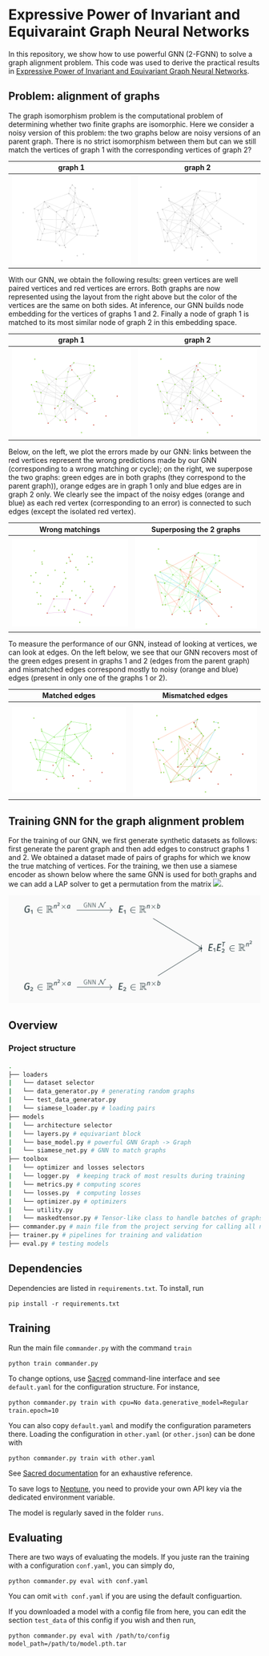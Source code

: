 # Expressive Power of Invariant and Equivaraint Graph Neural Networks 

In this repository, we show how to use powerful GNN (2-FGNN) to solve a  graph alignment problem. This code was used to derive the practical results in [Expressive Power of Invariant and Equivariant Graph Neural Networks](https://arxiv.org/abs/2006.15646).


## Problem: alignment of graphs
The graph isomorphism problem is the computational problem of determining whether two finite graphs are isomorphic. Here we consider a noisy version of this problem: the two graphs below are noisy versions of an parent graph. There is no strict isomorphism between them but can we still match the vertices of graph 1 with the corresponding vertices of graph 2?

graph 1 | graph 2
:---:|:---:
![](images/01_graph1.png) | ![](images/02_graph2.png)

With our GNN, we obtain the following results: green vertices are well paired vertices and red vertices are errors. Both graphs are now represented using the layout from the right above but the color of the vertices are the same on both sides. At inference, our GNN builds node embedding for the vertices of graphs 1 and 2. Finally a node of graph 1 is matched to its most similar node of graph 2 in this embedding space.

graph 1 | graph 2
:---:|:---:
![](images/04_result_graph1.png) | ![](images/03_result_graph2.png)

Below, on the left, we plot the errors made by our GNN: links between the red vertices represent the wrong predictions made by our GNN (corresponding to a wrong matching or cycle); on the right, we superpose the two graphs: green edges are in both graphs (they correspond to the parent graph)), orange edges are in graph 1 only and blue edges are in graph 2 only. We clearly see the impact of the noisy edges (orange and blue) as each red vertex (corresponding to an error) is connected to such edges (except the isolated red vertex).

Wrong matchings | Superposing the 2 graphs
:---:|:---:
![](images/09_preds.png) | ![](images/05_result.png)

To measure the performance of our GNN, instead of looking at vertices, we can look at edges. On the left below, we see that our GNN recovers most of the green edges present in graphs 1 and 2 (edges from the parent graph) and mismatched edges correspond mostly to noisy (orange and blue) edges (present in only one of the graphs 1 or 2). 

Matched edges | Mismatched edges
:---:|:---:
![](images/07_match.png) | ![](images/08_mismatch.png)

## Training GNN for the graph alignment problem

For the training of our GNN, we first generate synthetic datasets as follows: first generate the parent graph and then add edges to construct graphs 1 and 2. We obtained a dataset made of pairs of graphs for which we know the true matching of vertices. For the training, we then use a siamese encoder as shown below where the same GNN is used for both graphs and we can add a LAP solver to get a permutation from the matrix <img src="https://render.githubusercontent.com/render/math?math=E_1 E_2^T">.

![](images/siamese.png)


## Overview
### Project structure

```bash
.
├── loaders
|   └── dataset selector
|   └── data_generator.py # generating random graphs
|   └── test_data_generator.py
|   └── siamese_loader.py # loading pairs 
├── models
|   └── architecture selector
|   └── layers.py # equivariant block
|   └── base_model.py # powerful GNN Graph -> Graph
|   └── siamese_net.py # GNN to match graphs
├── toolbox
|   └── optimizer and losses selectors
|   └── logger.py  # keeping track of most results during training
|   └── metrics.py # computing scores
|   └── losses.py  # computing losses
|   └── optimizer.py # optimizers
|   └── utility.py
|   └── maskedtensor.py # Tensor-like class to handle batches of graphs of different sizes
├── commander.py # main file from the project serving for calling all necessary functions for training and testing
├── trainer.py # pipelines for training and validation
├── eval.py # testing models
```


## Dependencies
Dependencies are listed in `requirements.txt`. To install, run
```
pip install -r requirements.txt
```
## Training 
Run the main file ```commander.py``` with the command ```train```
```
python train commander.py
```
To change options, use [Sacred](https://github.com/IDSIA/sacred) command-line interface and see ```default.yaml``` for the configuration structure. For instance,
```
python commander.py train with cpu=No data.generative_model=Regular train.epoch=10 
```
You can also copy ```default.yaml``` and modify the configuration parameters there. Loading the configuration in ```other.yaml``` (or ```other.json```) can be done with
```
python commander.py train with other.yaml
```
See [Sacred documentation](http://sacred.readthedocs.org/) for an exhaustive reference. 

To save logs to [Neptune](https://neptune.ai/), you need to provide your own API key via the dedicated environment variable.

The model is regularly saved in the folder `runs`.

## Evaluating

There are two ways of evaluating the models. If you juste ran the training with a configuration ```conf.yaml```, you can simply do,
```
python commander.py eval with conf.yaml
```
You can omit ```with conf.yaml``` if you are using the default configuartion.

If you downloaded a model with a config file from here, you can edit the section ```test_data``` of this config if you wish and then run,
```
python commander.py eval with /path/to/config model_path=/path/to/model.pth.tar
```
